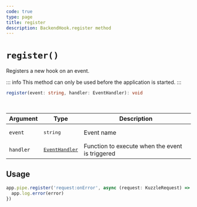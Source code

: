 ```yaml
---
code: true
type: page
title: register
description: BackendHook.register method
---
```


# `register()`

<SinceBadge version="2.8.0" />

Registers a new hook on an event.

::: info
This method can only be used before the application is started.
:::

```ts
register(event: string, handler: EventHandler): void
```

<br/>

| Argument | Type                  | Description                   |
|----------|-----------------------|-------------------------------|
| `event` | <pre>string</pre> | Event name |
| `handler` | <pre>[EventHandler](/core/2/framework/types/event-handler)</pre> | Function to execute when the event is triggered |

## Usage

```js
app.pipe.register('request:onError', async (request: KuzzleRequest) => {
  app.log.error(error)
})
```
